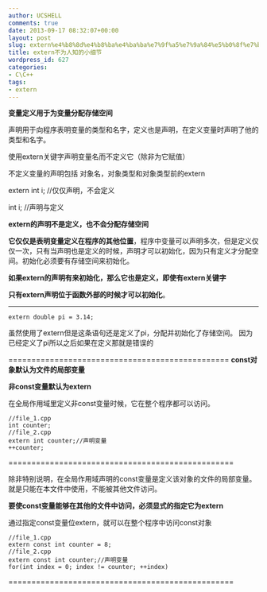 ```yaml
---
author: UCSHELL
comments: true
date: 2013-09-17 08:32:07+00:00
layout: post
slug: extern%e4%b8%8d%e4%b8%ba%e4%ba%ba%e7%9f%a5%e7%9a%84%e5%b0%8f%e7%bb%86%e8%8a%82
title: extern不为人知的小细节
wordpress_id: 627
categories:
- C\C++
tags:
- extern
---
```


**变量定义用于为变量分配存储空间**

声明用于向程序表明变量的类型和名字，定义也是声明，在定义变量时声明了他的类型和名字。

使用extern关键字声明变量名而不定义它（除非为它赋值）

不定义变量的声明包括 对象名，对象类型和对象类型前的extern

extern int i; //仅仅声明，不会定义

int i; //声明与定义

**extern的声明不是定义，也不会分配存储空间**

**它仅仅是表明变量定义在程序的其他位置**，程序中变量可以声明多次，但是定义仅仅一次，只有当声明也是定义的时候，声明才可以初始化，因为只有定义才分配空间。初始化必须要有存储空间来初始化。

**如果extern的声明有来初始化，那么它也是定义，即使有extern关键字**

**只有extern声明位于函数外部的时候才可以初始化**。

-------------------------------------------------

	extern double pi = 3.14;

虽然使用了extern但是这条语句还是定义了pi，分配并初始化了存储空间。
因为已经定义了pi所以之后如果在定义那就是错误的

================================================
**const对象默认为文件的局部变量**

**非const变量默认为extern**

在全局作用域里定义非const变量时候，它在整个程序都可以访问。

    //file_1.cpp
    int counter;
    //file_2.cpp
    extern int counter;//声明变量
    ++counter;
=================================================

除非特别说明，在全局作用域声明的const变量是定义该对象的文件的局部变量。
就是只能在本文件中使用，不能被其他文件访问。

**要使const变量能够在其他的文件中访问，必须显式的指定它为extern**

通过指定const变量位extern，就可以在整个程序中访问const对象

    //file_1.cpp
    extern const int counter = 8;
    //file_2.cpp
    extern const int counter;//声明变量
    for(int index = 0; index != counter; ++index)
    
=================================================
